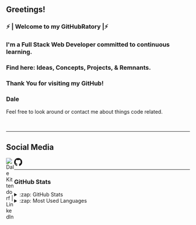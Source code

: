 ## Greetings! 

### ⚡ | Welcome to my GitHubRatory |⚡


### I'm a Full Stack Web Developer committed to continuous learning.
### Find here: Ideas, Concepts, Projects, & Remnants.
### 
### Thank You for visiting my GitHub!
### Dale
Feel free to look around or contact me about things code related.


<br>

<!--
**drkittendorf/drkittendorf** is a ✨ _special_ ✨ repository because its `README.md` (this file) appears on your GitHub profile.

Here are some ideas to get you started:

- 🔭 I’m currently working on ...
- 🌱 I’m currently learning ...
- 👯 I’m looking to collaborate on ...
- 🤔 I’m looking for help with ...
- 💬 Ask me about ...
- 📫 How to reach me: ...[LinkedIn](https://www.linkedin.com/in/dalerkittendorf)
- 😄 Pronouns: ...He/Him
- ⚡ Fun fact: ...
-->

---

## Social Media
[<img align="left" alt="Dale Kittendorf | LinkedIn" width="22px" src="https://cdn.jsdelivr.net/npm/simple-icons@v3/icons/linkedin.svg" />][linkedin]
[<img align="left" alt="Dale Kittendorf" width="22px" src="https://raw.githubusercontent.com/github/explore/78df643247d429f6cc873026c0622819ad797942/topics/github/github.png" />][portfolio]

[linkedin]: https://www.linkedin.com/in/dalerkittendorf/
[portfolio]: https://github.com/drkittendorf

<br />

---

### GitHub Stats
<details>
  <summary>:zap: GitHub Stats</summary>
  <img align="left" alt="Dales's GitHub Stats" src="https://github-readme-stats.vercel.app/api?username=drkittendorf&show_icons=true&hide_border=true" />
</details>
<details>
  <summary>:zap: Most Used Languages</summary>
<img align="left" alt="Dale's GitHub Top Languages" src="https://github-readme-stats.vercel.app/api/top-langs/?username=drkittendorf" />
</details>




